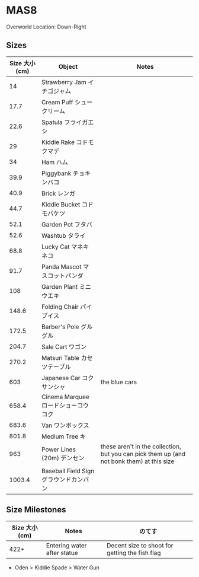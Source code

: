 # MAS8

Overworld Location: Down-Right

Sizes
---
| Size 大小 (cm) | Object              | Notes                                                                                     |
| --------- | ------------------- | ----------------------------------------------------------------------------------------- |
| 14        | Strawberry Jam イチゴジャム     |                                                                                           |
| 17.7      | Cream Puff シュークリーム         |                                                                                           |
| 22.6      | Spatula フライガエシ            |                                                                                           |
| 29        | Kiddie Rake コドモクマデ        |                                                                                           |
| 34        | Ham ハム                |                                                                                           |
| 39.9      | Piggybank チョキンバコ          |                                                                                           |
| 40.9      | Brick レンガ              |                                                                                           |
| 44.7      | Kiddie Bucket コドモバケツ      |                                                                                           |
| 52.1      | Garden Pot フタバ         |                                                                                           |
| 52.6      | Washtub タライ            |                                                                                           |
| 68.8      | Lucky Cat マネキネコ          |                                                                                           |
| 91.7      | Panda Mascot マスコットパンダ       |                                                                                           |
| 108       | Garden Plant ミニウエキ       |                                                                                           |
| 148.6     | Folding Chair パイプイス      |                                                                                           |
| 172.5     | Barber's Pole グルグル      |                                                                                           |
| 204.7     | Sale Cart ワゴン          |                                                                                           |
| 270.2     | Matsuri Table カセツテーブル      |                                                                                           |
| 603       | Japanese Car コクサンシャ       | the blue cars                                                                             |
| 658.4     | Cinema Marquee ロードショーコウコク     |                                                                                           |
| 683.6     | Van ワンボックス                |                                                                                           |
| 801.8     | Medium Tree キ        |                                                                                           |
| 963       | Power Lines (20m) デンセン   | these aren't in the collection, but you can pick them up (and not bonk them) at this size |
| 1003.4    | Baseball Field Sign グラウンドカンバン |                                                                                           |

Size Milestones
---
| Size 大小 (cm) | Notes                       |  のてす   |
| --------- | --------------------------- | --- |
| 422+      | Entering water after statue |   Decent size to shoot for getting the fish flag  |

- Oden > Kiddie Spade > Water Gun